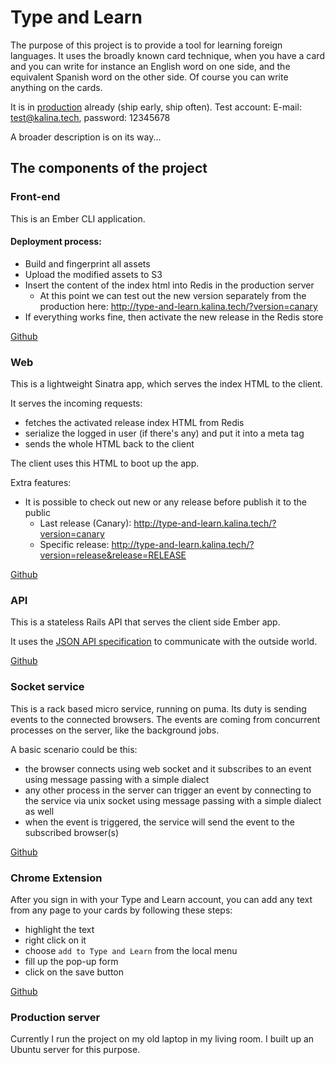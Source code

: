 # Type and Learn

The purpose of this project is to provide a tool for learning foreign languages. It uses the broadly known card technique, when you have a card and you can write for instance an English word on one side, and the equivalent Spanish word on the other side. Of course you can write anything on the cards.

It is in [production](http://type-and-learn.kalina.tech) already (ship early, ship often). Test account: E-mail: test@kalina.tech, password: 12345678

A broader description is on its way...

## The components of the project

### Front-end

This is an Ember CLI application.

#### Deployment process:

- Build and fingerprint all assets
- Upload the modified assets to S3
- Insert the content of the index html into Redis in the production server
  - At this point we can test out the new version separately from the production here: http://type-and-learn.kalina.tech/?version=canary
- If everything works fine, then activate the new release in the Redis store

[Github](https://github.com/tothpeter/type_and_learn_client)

### Web

This is a lightweight Sinatra app, which serves the index HTML to the client.

It serves the incoming requests:

- fetches the activated release index HTML from Redis
- serialize the logged in user (if there's any) and put it into a meta tag
- sends the whole HTML back to the client

The client uses this HTML to boot up the app.

Extra features:

- It is possible to check out new or any release before publish it to the public
  - Last release (Canary): http://type-and-learn.kalina.tech/?version=canary
  - Specific release: http://type-and-learn.kalina.tech/?version=release&release=RELEASE

[Github](https://github.com/tothpeter/type_and_learn_web)

### API

This is a stateless Rails API that serves the client side Ember app.

It uses the [JSON API specification](http://jsonapi.org/) to communicate with the outside world.

[Github](https://github.com/tothpeter/type_and_learn_api)

### Socket service

This is a rack based micro service, running on puma. Its duty is sending events to the connected browsers. The events are coming from concurrent processes on the server, like the background jobs.

A basic scenario could be this:

- the browser connects using web socket and it subscribes to an event using message passing with a simple dialect
- any other process in the server can trigger an event by connecting to the service via unix socket using message passing with a simple dialect as well
- when the event is triggered, the service will send the event to the subscribed browser(s)

[Github](https://github.com/tothpeter/type_and_learn_websockets)

### Chrome Extension

After you sign in with your Type and Learn account, you can add any text from any page to your cards by following these steps:

- highlight the text
- right click on it
- choose `add to Type and Learn` from the local menu
- fill up the pop-up form
- click on the save button

[Github](https://github.com/tothpeter/type_and_learn_chrome_extension)

### Production server

Currently I run the project on my old laptop in my living room. I built up an Ubuntu server for this purpose.